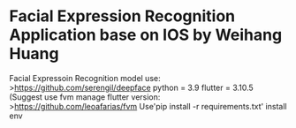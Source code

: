 # Facial Expression Recognition Application base on IOS by Weihang Huang
Facial Expressoin Recognition model use: >https://github.com/serengil/deepface
python = 3.9
flutter = 3.10.5 (Suggest use fvm manage flutter version: >https://github.com/leoafarias/fvm
Use'pip install -r requirements.txt' install env
